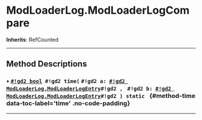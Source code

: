 # ModLoaderLog.ModLoaderLogCompare
**Inherits**: RefCounted



<hr style="border-width: thick">

## Method Descriptions
### • [`#!gd2 bool`](https://docs.godotengine.org/en/stable/classes/class_bool.html)&nbsp;&nbsp;`#!gd2 time(` `#!gd2 a:`&nbsp;&nbsp;[`#!gd2 ModLoaderLog.ModLoaderLogEntry`](mod_loader_log._mod_loader_log_entry.md)`#!gd2 , ` `#!gd2 b:`&nbsp;&nbsp;[`#!gd2 ModLoaderLog.ModLoaderLogEntry`](mod_loader_log._mod_loader_log_entry.md)`#!gd2 ) static ` {#method-time data-toc-label='time' .no-code-padding}
***
